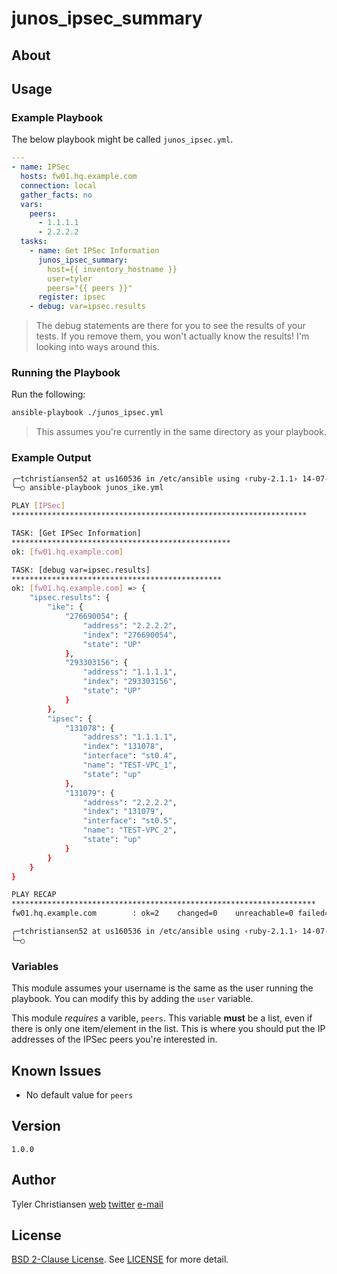 # junos_ipsec_summary

## About

## Usage

### Example Playbook

The below playbook might be called `junos_ipsec.yml`.

```yaml
---
- name: IPSec
  hosts: fw01.hq.example.com
  connection: local
  gather_facts: no
  vars:
    peers:
      - 1.1.1.1
      - 2.2.2.2
  tasks:
    - name: Get IPSec Information
      junos_ipsec_summary:
        host={{ inventory_hostname }}
        user=tyler
        peers="{{ peers }}"
      register: ipsec
    - debug: var=ipsec.results
```

> The debug statements are there for you to see the results of your
> tests.  If you remove them, you won't actually know the results!  I'm
> looking into ways around this.

### Running the Playbook

Run the following:

```bash
ansible-playbook ./junos_ipsec.yml
```

> This assumes you're currently in the same directory as your playbook.

### Example Output

```bash
╭─tchristiansen52 at us160536 in /etc/ansible using ‹ruby-2.1.1› 14-07-10 - 20:47:50
╰─○ ansible-playbook junos_ike.yml

PLAY [IPSec]
******************************************************************

TASK: [Get IPSec Information]
*************************************************
ok: [fw01.hq.example.com]

TASK: [debug var=ipsec.results]
***********************************************
ok: [fw01.hq.example.com] => {
    "ipsec.results": {
        "ike": {
            "276690054": {
                "address": "2.2.2.2",
                "index": "276690054",
                "state": "UP"
            },
            "293303156": {
                "address": "1.1.1.1",
                "index": "293303156",
                "state": "UP"
            }
        },
        "ipsec": {
            "131078": {
                "address": "1.1.1.1",
                "index": "131078",
                "interface": "st0.4",
                "name": "TEST-VPC_1",
                "state": "up"
            },
            "131079": {
                "address": "2.2.2.2",
                "index": "131079",
                "interface": "st0.5",
                "name": "TEST-VPC_2",
                "state": "up"
            }
        }
    }
}

PLAY RECAP
********************************************************************
fw01.hq.example.com        : ok=2    changed=0    unreachable=0 failed=0

╭─tchristiansen52 at us160536 in /etc/ansible using ‹ruby-2.1.1› 14-07-10 - 20:48:01
╰─○
```

### Variables

This module assumes your username is the same as the user running the
playbook.  You can modify this by adding the `user` variable.

This module _requires_ a varible, `peers`.  This variable __must__ be a
list, even if there is only one item/element in the list.  This is where
you should put the IP addresses of the IPSec peers you're interested in.

## Known Issues

* No default value for `peers`

## Version

`1.0.0`

## Author

Tyler Christiansen
[web][1]
[twitter][2]
<a href="mailto:tyler@oss-stack.io?GitHub - ansible-junos-ipsec">e-mail</a>

## License

[BSD 2-Clause License][3].  See [LICENSE][4] for more detail.

[1]: http://oss-stack.io/ "OSS Stack"
[2]: https://twitter.com/oss_stack "Tyler Christiansen (@oss_stack) on Twitter"
[3]: http://opensource.org/licenses/BSD-2-Clause "BSD 2-Clause License"
[4]: LICENSE "BSD 2-Clause License"
